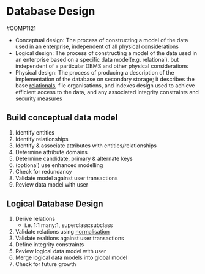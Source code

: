 # Database Design
#COMP1121
- Conceptual design:
	The process of constructing a model of the data used in an enterprise, independent of all physical considerations
- Logical design:
	The process of constructing a model of the data used in an enterprise based on a specific data model(e.g. relational), but independent of a particular DBMS and other physical considerations
- Physical design:
	The process of producing a description of the implementation of the database on secondary storage; it describes the base [relationals](Relational%20Model.md), file organisations, and indexes design used to achieve efficient access to the data, and any associated integrity constraints and security measures

## Build conceptual data model
1. Identify entities
2. Identify relationships
3. Identify & associate attributes with entities/relationships
4. Determine attribute domains
5. Determine candidate, primary & alternate keys
6. (optional) use enhanced modelling
7. Check for redundancy
8. Validate model against user transactions
9. Review data model with user

## Logical Database Design
1. Derive relations
	- i.e. 1:1 many:1, superclass:subclass
2. Validate relations using [normalisation](Normalisation.md)
3. Validate realtions against user transactions
4. Define integrity constraints
5. Review logical data model with user
6. Merge logical data models into global model
7. Check for future growth

